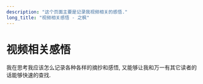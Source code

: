 ```yaml
---
description: "这个页面主要是记录我视频相关的感悟."
long_title: "视频相关感悟 - 之枫"
---
```


# 视频相关感悟

我在思考我应该怎么记录各种各样的摘抄和感悟, 又能够让我和万一有其它读者的话能够快速的查找.
